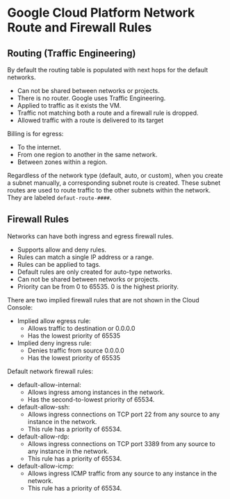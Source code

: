 # Google Cloud Platform Network Route and Firewall Rules


## Routing (Traffic Engineering)

By default the routing table is populated with next hops for the default networks.

* Can not be shared between networks or projects.
* There is no router. Google uses Traffic Engineering.
* Applied to traffic as it exists the VM.
* Traffic not matching both a route and a firewall rule is dropped.
* Allowed traffic with a route is delivered to its target

Billing is for egress:

* To the internet.
* From one region to another in the same network.
* Between zones within a region.

Regardless of the network type (default, auto, or custom), when you create a subnet manually, a corresponding subnet route is created. These subnet routes are used to route traffic to the other subnets within the network. They are labeled `defaut-route-####`.

## Firewall Rules

Networks can have both ingress and egress firewall rules.

* Supports allow and deny rules.
* Rules can match a single IP address or a range.
* Rules can be applied to tags.
* Default rules are only created for auto-type networks.
* Can not be shared between networks or projects.
* Priority can be from 0 to 65535. 0 is the highest priority.

There are two implied firewall rules that are not shown in the Cloud Console:

* Implied allow egress rule:
  * Allows traffic to destination or 0.0.0.0
  * Has the lowest priority of 65535
* Implied deny ingress rule:
  * Denies traffic from source 0.0.0.0
  * Has the lowest priority of 65535

Default network firewall rules:

* default-allow-internal:
  * Allows ingress among instances in the network.
  * Has the second-to-lowest priority of 65534.
* default-allow-ssh:
  * Allows ingress connections on TCP port 22 from any source to any instance in the network.
  * This rule has a priority of 65534.
* default-allow-rdp:
  * Allows ingress connections on TCP port 3389 from any source to any instance in the network.
  * This rule has a priority of 65534.
* default-allow-icmp:
  * Allows ingress ICMP traffic from any source to any instance in the network.
  * This rule has a priority of 65534.
